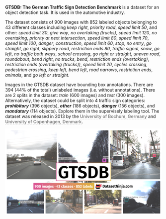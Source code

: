 **GTSDB: The German Traffic Sign Detection Benchmark** is a dataset for an object detection task. It is used in the automotive industry. 

The dataset consists of 900 images with 852 labeled objects belonging to 43 different classes including *keep right*, *priority road*, *speed limit 50*, and other: *speed limit 30*, *give way*, *no overtaking (trucks)*, *speed limit 120*, *no overtaking*, *priority at next intersection*, *speed limit 80*, *speed limit 70*, *speed limit 100*, *danger*, *construction*, *speed limit 60*, *stop*, *no entry*, *go straight*, *go right*, *slippery road*, *restriction ends 80*, *traffic signal*, *snow*, *go left*, *no traffic both ways*, *school crossing*, *go right or straight*, *uneven road*, *roundabout*, *bend right*, *no trucks*, *bend*, *restriction ends (overtaking)*, *restriction ends (overtaking (trucks))*, *speed limit 20*, *cycles crossing*, *pedestrian crossing*, *keep left*, *bend left*, *road narrows*, *restriction ends*, *animals*, and *go left or straight*.

Images in the GTSDB dataset have bounding box annotations. There are 394 (44% of the total) unlabeled images (i.e. without annotations). There are 2 splits in the dataset: *train* (600 images) and *test* (300 images). Alternatively, the dataset could be split into 4 traffic sign categories: ***prohibitory*** (396 objects), ***other*** (186 objects), ***danger*** (156 objects), and ***mandatory*** (114 objects). Explore them in the supervisely labeling tool. The dataset was released in 2013 by the <span style="font-weight: 600; color: grey; border-bottom: 1px dashed #d3d3d3;">University of Bochum, Germany</span> and <span style="font-weight: 600; color: grey; border-bottom: 1px dashed #d3d3d3;">University of Copenhagen, Denmark</span>.

<img src="https://github.com/dataset-ninja/gtsdb/raw/main/visualizations/poster.png">

